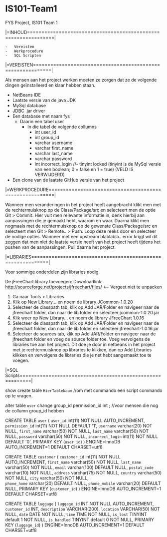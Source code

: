 IS101-Team1
===========

FYS Project, IS101 Team 1

	
|=INHOUD===============================================================|

	-	Vereisten
	-	Werkprocedure
	-	SQL Scripten



|=VEREISTEN============================================================|

Als mensen aan het project werken moeten ze zorgen dat ze de volgende dingen geïnstalleerd en klaar hebben staan.

  - NetBeans IDE
  - Laatste versie van de java JDK
  - MySql database
  - JDBC .jar driver
  - Een database met naam fys
    - Daarin een tabel user
      - In die tabel de volgende collumns
        - int       user_id
        - int       group_id
        - varchar   username
        - varchar   first_name
        - varchar   last_name
        - varchar   password
        - int				incorrect_login
        //- tinyint   locked            (tinyint is de MySql versie van een boolean; 0 = false en 1 = true) (VELD IS VERWIJDERD)
  - Een clone van de laatste GitHub versie van het project




|=WERKPROCEDURE========================================================|

Wanneer men veranderingen in het project heeft aangebracht klikt men met de rechtermuisknop op de Class/Package/src en selecteert men de optie Git > Commit.
Hier vult men relevante informatie in, denk hierbij aan aanpassingen die je gemaakt hebt, waarom en waar.
Daarna klikt men nogmaals met de rechtermuisknop op de gewenste Class/Package/src en selecteert men Git > Remote.. > Push. Loop deze reeks door en selecteer de nodige opties. Wanneer met een upstream blablabla.. error krijgt wil dit zeggen dat men niet de laatste versie heeft van het project heeft tijdens het pushen van de aanpassingen. Pull daarna het project.

|=LIBRARIES============================================================|

Voor sommige onderdelen zijn libraries nodig.

De jFreeChart library toevoegen:
Downloadlink: http://sourceforge.net/projects/jfreechart/files/ <-- Vergeet niet te unpacken

1. Ga naar Tools > Libraries
2. Klik op New Library... en noem de library JCommon-1.0.20
3. Selecteer de classpath tab, klik op Add JAR/Folder en navigeer naar de jfreechart folder, dan naar de lib folder en selecteer jcommon-1.0.20.jar
4. Klik weer op New Library... en noem de library JFreeChart 1.0.16
5. Selecteer de classpath tab, klik op Add JAR/Folder en navigeer naar de jfreechart folder, dan naar de lib folder en selecteer jfreechart-1.0.16.jar
6. Selecteer de sources tab, klik op Add JAR/Folder en navigeer naar de jfreechart folder en voeg de source folder toe.
Voeg vervolgens de libraries toe aan het project. Dit doe je door in netbeans in het project met je rechtermuisknop op libraries te klikken, dan op Add Libraries klikken en vervolgens de libraries die je net hebt aangemaakt toe te voegen.

|=SQL Scripts==========================================================|

show create table `HierTableNaam` 				//om met commando een script commando op te vragen.

alter table `user` change group_id permission_id int ; 		//voor mensen die nog de collumn group_id hebben

CREATE TABLE `user` (
  `user_id` int(11) NOT NULL AUTO_INCREMENT,
  `permission_id` int(11) NOT NULL DEFAULT '1',
  `username` varchar(20) NOT NULL,
  `first_name` varchar(50) NOT NULL,
  `last_name` varchar(50) NOT NULL,
  `password` varchar(50) NOT NULL,
  `incorrect_login` int(11) NOT NULL DEFAULT '0',
  PRIMARY KEY (`user_id`)
) ENGINE=InnoDB AUTO_INCREMENT=1 DEFAULT CHARSET=utf8

CREATE TABLE `customer` (
  `customer_id` int(11) NOT NULL AUTO_INCREMENT,
  `first_name` varchar(50) NOT NULL,
  `last_name` varchar(50) NOT NULL,
  `email` varchar(100) DEFAULT NULL,
  `postal_code` varchar(10) NOT NULL,
  `address` varchar(75) NOT NULL,
  `country` varchar(50) NOT NULL,
  `city` varchar(50) NOT NULL,	
  `phone_home` varchar(20) DEFAULT NULL,
  `phone_mobile` varchar(20) DEFAULT NULL,
  PRIMARY KEY (`customer_id`)
) ENGINE=InnoDB AUTO_INCREMENT=1 DEFAULT CHARSET=utf8

CREATE TABLE `luggage` (
  `luggage_id` INT NOT NULL AUTO_INCREMENT,
  `customer_id` INT,
  `description` VARCHAR(200),
  `location` VARCHAR(50) NOT NULL,
  `date` DATE NOT NULL,
  `time` TIME NOT NULL,
  `is_lost` TINYINT default 1 NOT NULL,
  `is_handled` TINYINT default 0 NOT NULL,
  PRIMARY KEY (`luggage_id`)
) ENGINE=InnoDB AUTO_INCREMENT=1 DEFAULT CHARSET=utf8
